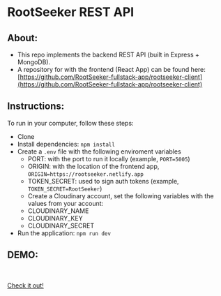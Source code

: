 # RootSeeker REST API

## About:

-   This repo implements the backend REST API (built in Express + MongoDB).
-   A repository for with the frontend (React App) can be found here: [https://github.com/RootSeeker-fullstack-app/rootseeker-client](https://github.com/RootSeeker-fullstack-app/rootseeker-client) 

## Instructions:

To run in your computer, follow these steps:

-   Clone
-   Install dependencies: `npm install`
-   Create a `.env` file with the following enviroment variables
    -   PORT: with the port to run it locally (example, `PORT=5005`)
    -   ORIGIN: with the location of the frontend app, `ORIGIN=https://rootseeker.netlify.app`
    -   TOKEN_SECRET: used to sign auth tokens (example, `TOKEN_SECRET=RootSeeker`)
    -   Create a Cloudinary account, set the following variables with the values from your account:
    -   CLOUDINARY_NAME
    -   CLOUDINARY_KEY
    -   CLOUDINARY_SECRET
-   Run the application: `npm run dev`

## DEMO:

<br>

[Check it out!](https://rootseeker.netlify.app)
